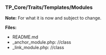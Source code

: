 ### TP_Core/Traits/Templates/Modules

**Note:** For what it is now and subject to change. 

**Files:** 
- README.md
- _anchor_module.php: //class	
- _link_module.php: //class	
